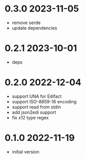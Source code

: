 # 0.3.0 2023-11-05

* remove serde
* update dependencies

# 0.2.1 2023-10-01

* deps

# 0.2.0 2022-12-04

* support UNA for Edifact
* support ISO-8859-16 encoding
* support read from stdin
* add json2edi support
* fix x12 type regex

# 0.1.0 2022-11-19

* initial version